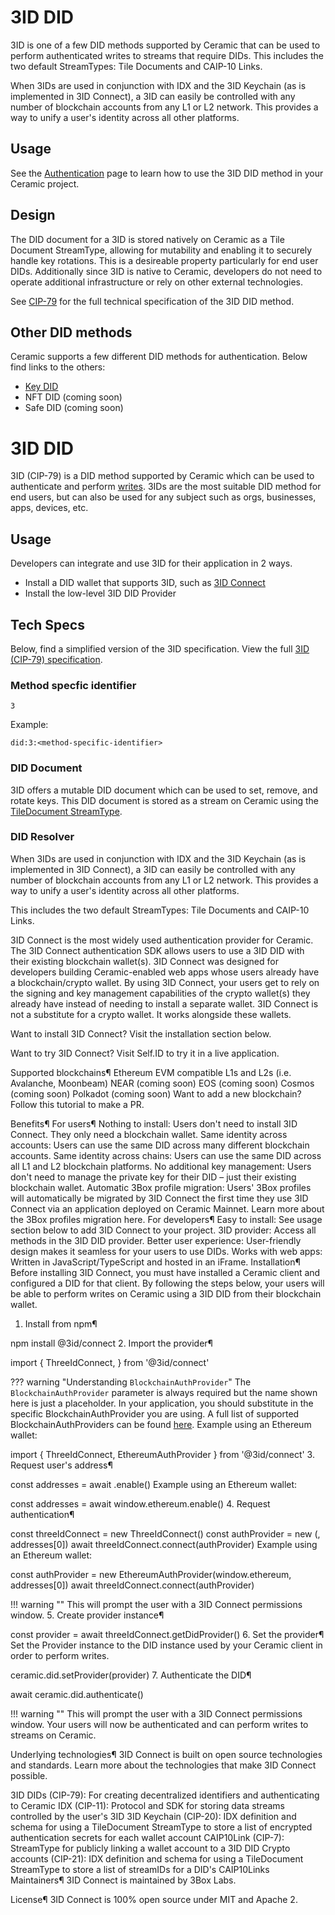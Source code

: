 # 3ID DID

3ID is one of a few DID methods supported by Ceramic that can be used to perform authenticated writes to streams that require DIDs. This includes the two default StreamTypes: Tile Documents and CAIP-10 Links.

When 3IDs are used in conjunction with IDX and the 3ID Keychain (as is implemented in 3ID Connect), a 3ID can easily be controlled with any number of blockchain accounts from any L1 or L2 network. This provides a way to unify a user's identity across all other platforms.

## Usage

See the [Authentication](https://developers.ceramic.network/build/authentication/) page to learn how to use the 3ID DID method in your Ceramic project.

## Design

The DID document for a 3ID is stored natively on Ceramic as a Tile Document StreamType, allowing for mutability and enabling it to securely handle key rotations. This is a desireable property particularly for end user DIDs. Additionally since 3ID is native to Ceramic, developers do not need to operate additional infrastructure or rely on other external technologies.

See [CIP-79](https://github.com/ceramicnetwork/CIP/blob/main/CIPs/CIP-79/CIP-79.md) for the full technical specification of the 3ID DID method.


## Other DID methods
Ceramic supports a few different DID methods for authentication. Below find links to the others:

- [Key DID](./key.md)
- NFT DID (coming soon)
- Safe DID (coming soon)

# 3ID DID

3ID (CIP-79) is a DID method supported by Ceramic which can be used to authenticate and perform [writes](). 3IDs are the most suitable DID method for end users, but can also be used for any subject such as orgs, businesses, apps, devices, etc.

## Usage
Developers can integrate and use 3ID for their application in 2 ways.

- Install a DID wallet that supports 3ID, such as [3ID Connect]()
- Install the low-level 3ID DID Provider






## **Tech Specs**
Below, find a simplified version of the 3ID specification. View the full [3ID (CIP-79) specification]().

### Method specfic identifier
`3`

Example:
```
did:3:<method-specific-identifier>
```

### DID Document
3ID offers a mutable DID document which can be used to set, remove, and rotate keys. This DID document is stored as a stream on Ceramic using the [TileDocument StreamType]().

### DID Resolver



When 3IDs are used in conjunction with IDX and the 3ID Keychain (as is implemented in 3ID Connect), a 3ID can easily be controlled with any number of blockchain accounts from any L1 or L2 network. This provides a way to unify a user's identity across all other platforms.



This includes the two default StreamTypes: Tile Documents and CAIP-10 Links.

3ID Connect is the most widely used authentication provider for Ceramic. The 3ID Connect authentication SDK allows users to use a 3ID DID with their existing blockchain wallet(s). 3ID Connect was designed for developers building Ceramic-enabled web apps whose users already have a blockchain/crypto wallet. By using 3ID Connect, your users get to rely on the signing and key management capabilities of the crypto wallet(s) they already have instead of needing to install a separate wallet. 3ID Connect is not a substitute for a crypto wallet. It works alongside these wallets.

Want to install 3ID Connect? Visit the installation section below.

Want to try 3ID Connect? Visit Self.ID to try it in a live application.

Supported blockchains¶
Ethereum
EVM compatible L1s and L2s (i.e. Avalanche, Moonbeam)
NEAR (coming soon)
EOS (coming soon)
Cosmos (coming soon)
Polkadot (coming soon)
Want to add a new blockchain? Follow this tutorial to make a PR.

Benefits¶
For users¶
Nothing to install: Users don't need to install 3ID Connect. They only need a blockchain wallet.
Same identity across accounts: Users can use the same DID across many different blockchain accounts.
Same identity across chains: Users can use the same DID across all L1 and L2 blockchain platforms.
No additional key management: Users don't need to manage the private key for their DID – just their existing blockchain wallet.
Automatic 3Box profile migration: Users' 3Box profiles will automatically be migrated by 3ID Connect the first time they use 3ID Connect via an application deployed on Ceramic Mainnet. Learn more about the 3Box profiles migration here.
For developers¶
Easy to install: See usage section below to add 3ID Connect to your project.
3ID provider: Access all methods in the 3ID DID provider.
Better user experience: User-friendly design makes it seamless for your users to use DIDs.
Works with web apps: Written in JavaScript/TypeScript and hosted in an iFrame.
Installation¶
Before installing 3ID Connect, you must have installed a Ceramic client and configured a DID for that client. By following the steps below, your users will be able to perform writes on Ceramic using a 3ID DID from their blockchain wallet.

1. Install from npm¶

npm install @3id/connect
2. Import the provider¶

import { ThreeIdConnect,  <BlockchainAuthProvider> } from '@3id/connect'

??? warning "Understanding `BlockchainAuthProvider`"
The `BlockchainAuthProvider` parameter is always required but the name shown here is just a placeholder. In your application, you should substitute in the specific BlockchainAuthProvider you are using. A full list of supported BlockchainAuthProviders can be found [here](https://github.com/ceramicnetwork/js-3id-blockchain-utils/tree/master/src/blockchains).
Example using an Ethereum wallet:


import { ThreeIdConnect,  EthereumAuthProvider } from '@3id/connect'
3. Request user's address¶

const addresses = await <blockchainName>.enable()
Example using an Ethereum wallet:


const addresses = await window.ethereum.enable()
4. Request authentication¶

const threeIdConnect = new ThreeIdConnect()
const authProvider = new <BlockchainAuthProvider>(<blockchainName>, addresses[0])
await threeIdConnect.connect(authProvider)
Example using an Ethereum wallet:


const authProvider = new EthereumAuthProvider(window.ethereum, addresses[0])
await threeIdConnect.connect(authProvider)

  !!! warning ""
This will prompt the user with a 3ID Connect permissions window.
5. Create provider instance¶

const provider = await threeIdConnect.getDidProvider()
6. Set the provider¶
Set the Provider instance to the DID instance used by your Ceramic client in order to perform writes.


ceramic.did.setProvider(provider)
7. Authenticate the DID¶

await ceramic.did.authenticate()

  !!! warning ""
This will prompt the user with a 3ID Connect permissions window.
Your users will now be authenticated and can perform writes to streams on Ceramic.

Underlying technologies¶
3ID Connect is built on open source technologies and standards. Learn more about the technologies that make 3ID Connect possible.

3ID DIDs (CIP-79): For creating decentralized identifiers and authenticating to Ceramic
IDX (CIP-11): Protocol and SDK for storing data streams controlled by the user's 3ID
3ID Keychain (CIP-20): IDX definition and schema for using a TileDocument StreamType to store a list of encrypted authentication secrets for each wallet account
CAIP10Link (CIP-7): StreamType for publicly linking a wallet account to a 3ID DID
Crypto accounts (CIP-21): IDX definition and schema for using a TileDocument StreamType to store a list of streamIDs for a DID's CAIP10Links
Maintainers¶
3ID Connect is maintained by 3Box Labs.

License¶
3ID Connect is 100% open source under MIT and Apache 2.

